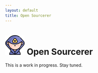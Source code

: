 ```yaml
---
layout: default
title: Open Sourcerer
---
```

# <img src="assets/images/wizard-64x64.png" alt="Wizard with a hoodie" width="64" height="64"> Open Sourcerer

This is a work in progress. Stay tuned.
